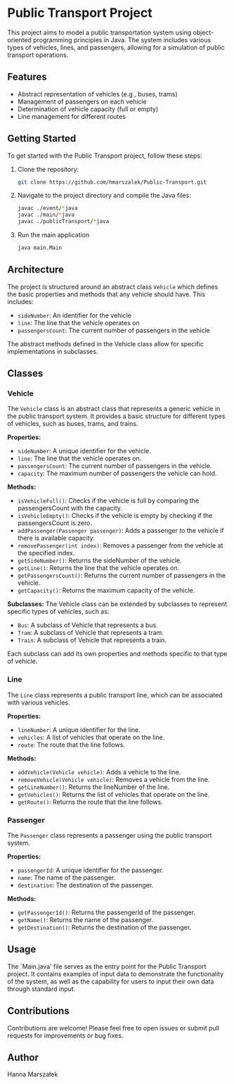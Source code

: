 # Public Transport Project

This project aims to model a public transportation system using object-oriented programming principles in Java. The system includes various types of vehicles, lines, and passengers, allowing for a simulation of public transport operations.

## Features

-   Abstract representation of vehicles (e.g., buses, trams)
-   Management of passengers on each vehicle
-   Determination of vehicle capacity (full or empty)
-   Line management for different routes

## Getting Started

To get started with the Public Transport project, follow these steps:

1. Clone the repository:

    ```bash
    git clone https://github.com/hmarszalek/Public-Transport.git
    ```

2. Navigate to the project directory and compile the Java files:

    ```bash
    javac ./event/*java
    javac ./main/*java
    javac ./publicTransport/*java
    ```

3. Run the main application

    ```bash
    java main.Main
    ```

## Architecture

The project is structured around an abstract class `Vehicle` which defines the basic properties and methods that any vehicle should have. This includes:

-   `sideNumber`: An identifier for the vehicle
-   `line`: The line that the vehicle operates on
-   `passengersCount`: The current number of passengers in the vehicle

The abstract methods defined in the Vehicle class allow for specific implementations in subclasses.

## Classes

### Vehicle

The `Vehicle` class is an abstract class that represents a generic vehicle in the public transport system. It provides a basic structure for different types of vehicles, such as buses, trams, and trains.

**Properties:**

-   `sideNumber`: A unique identifier for the vehicle.
-   `line`: The line that the vehicle operates on.
-   `passengersCount`: The current number of passengers in the vehicle.
-   `capacity`: The maximum number of passengers the vehicle can hold.

**Methods:**

-   `isVehicleFull()`: Checks if the vehicle is full by comparing the passengersCount with the capacity.
-   `isVehicleEmpty()`: Checks if the vehicle is empty by checking if the passengersCount is zero.
-   `addPassenger(Passenger passenger)`: Adds a passenger to the vehicle if there is available capacity.
-   `removePassenger(int index)`: Removes a passenger from the vehicle at the specified index.
-   `getSideNumber()`: Returns the sideNumber of the vehicle.
-   `getLine()`: Returns the line that the vehicle operates on.
-   `getPassengersCount()`: Returns the current number of passengers in the vehicle.
-   `getCapacity()`: Returns the maximum capacity of the vehicle.

**Subclasses:**
The Vehicle class can be extended by subclasses to represent specific types of vehicles, such as:

-   `Bus`: A subclass of Vehicle that represents a bus.
-   `Tram`: A subclass of Vehicle that represents a tram.
-   `Train`: A subclass of Vehicle that represents a train.

Each subclass can add its own properties and methods specific to that type of vehicle.

### Line

The `Line` class represents a public transport line, which can be associated with various vehicles.

**Properties:**

-   `lineNumber`: A unique identifier for the line.
-   `vehicles`: A list of vehicles that operate on the line.
-   `route`: The route that the line follows.

**Methods:**

-   `addVehicle(Vehicle vehicle)`: Adds a vehicle to the line.
-   `removeVehicle(Vehicle vehicle)`: Removes a vehicle from the line.
-   `getLineNumber()`: Returns the lineNumber of the line.
-   `getVehicles()`: Returns the list of vehicles that operate on the line.
-   `getRoute()`: Returns the route that the line follows.

### Passenger

The `Passenger` class represents a passenger using the public transport system.

**Properties:**

-   `passengerId`: A unique identifier for the passenger.
-   `name`: The name of the passenger.
-   `destination`: The destination of the passenger.

**Methods:**

-   `getPassengerId()`: Returns the passengerId of the passenger.
-   `getName()`: Returns the name of the passenger.
-   `getDestination()`: Returns the destination of the passenger.

## Usage

The `Main.java' file serves as the entry point for the Public Transport project. It contains examples of input data to demonstrate the functionality of the system, as well as the capability for users to input their own data through standard input.

## Contributions

Contributions are welcome! Please feel free to open issues or submit pull requests for improvements or bug fixes.

## Author

Hanna Marszałek
